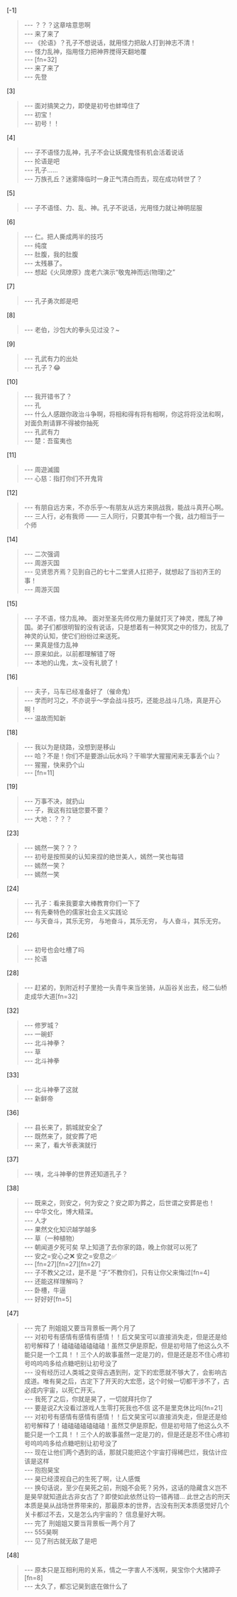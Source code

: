 
[-1] 
>--- ？？？这章啥意思啊<br>
>--- 来了来了<br>
>--- 《抡语》？孔子不想说话，就用怪力把敌人打到神志不清！<br>
>--- 怪力乱神，指用怪力把神界搅得天翻地覆<br>
>--- [fn=32]<br>
>--- 来了来了<br>
>--- 先登<br>

[3] 
>--- 面对搞笑之力，即使是初号也蚌埠住了<br>
>--- 初宝！<br>
>--- 初号！！<br>

[4] 
>--- 子不语怪力乱神，孔子不会让妖魔鬼怪有机会活着说话<br>
>--- 抡语是吧<br>
>--- 孔子……<br>
>--- 万族孔丘？迷雾降临时一身正气清白而去，现在成功转世了？<br>

[5] 
>--- 子不语怪、力、乱、神。孔子不说话，光用怪力就让神明屈服<br>

[6] 
>--- 仁。把人撕成两半的技巧<br>
>--- 纯度<br>
>--- 肚腹，我的肚腹<br>
>--- 太残暴了。<br>
>--- 想起《火凤燎原》庞老六演示“敬鬼神而远(物理)之”<br>

[7] 
>--- 孔子勇次郎是吧<br>

[8] 
>--- 老伯，沙包大的拳头见过没？~<br>

[9] 
>--- 孔武有力的出处<br>
>--- 孔子？😂<br>

[10] 
>--- 我开错书了？<br>
>--- 孔<br>
>--- 什么人感跟你政治斗争啊，将相和得有将有相啊，你这将将没法和啊，对面负荆请罪不得被你抽死<br>
>--- 孔武有力<br>
>--- 楚：吾蛮夷也<br>

[11] 
>--- 周遊滅國<br>
>--- 心慈：指打你们不开鬼背<br>

[12] 
>--- 有朋自远方来，不亦乐乎～有朋友从远方来挑战我，能战斗真开心啊。<br>
>--- 三人行，必有我师 —— 三人同行，只要其中有一个我，战力相当于一个师<br>

[14] 
>--- 二次强调<br>
>--- 周游灭国<br>
>--- 见贤思齐焉？见到自己的七十二堂贤人扛把子，就想起了当初齐王的事！<br>
>--- 周游灭国<br>

[15] 
>--- 子不语，怪力乱神。
面对至圣先师仅用力量就打灭了神灵，搅乱了神国。弟子们都很明智的没有说话，只是想着有一种冥冥之中的怪力，扰乱了神灵的认知，使它们纷纷过来送死。<br>
>--- 果真是怪力乱神<br>
>--- 原来如此，以前都理解错了呀<br>
>--- 本地的山鬼，太~没有礼貌了！<br>

[16] 
>--- 夫子，马车已经准备好了（催命鬼）<br>
>--- 学而时习之，不亦说乎～学会战斗技巧，还能总战斗几场，真是开心啊！<br>
>--- 温故而知新<br>

[18] 
>--- 我以为是绕路，没想到是移山<br>
>--- 哈？不是！你们不是要游山玩水吗？干嘛学大猩猩闲来无事丢个山？<br>
>--- 猩猩，快来扔个山<br>
>--- [fn=11]<br>

[19] 
>--- 万事不决，就扔山<br>
>--- 子，我这有拉链您要不要？<br>
>--- 大地：？？？<br>

[23] 
>--- 嫣然一笑？？？<br>
>--- 初号是按照昊的认知来捏的绝世美人，嫣然一笑也每错<br>
>--- 嫣然一笑？<br>
>--- 嫣然一笑<br>

[24] 
>--- 孔子：看来我要拿大棒教育你们一下了<br>
>--- 有先秦特色的儒家社会主义实践论<br>
>--- 与天奋斗，其乐无穷，
与地奋斗，其乐无穷，
与人奋斗，其乐无穷。<br>

[26] 
>--- 初号也会吐槽了吗<br>
>--- 抡语<br>

[28] 
>--- 赶紧的，到附近村子里抢一头青牛来当坐骑，从函谷关出去，经二仙桥走成华大道[fn=32]<br>

[32] 
>--- 修罗城？<br>
>--- 一碗虾<br>
>--- 北斗神拳？<br>
>--- 草<br>
>--- 北斗神拳<br>

[33] 
>--- 北斗神拳了这就<br>
>--- 新鲜帝<br>

[36] 
>--- 县长来了，鹅城就安全了<br>
>--- 既然来了，就安葬了吧<br>
>--- 来了，看大爷表演就行<br>

[37] 
>--- 咦，北斗神拳的世界还知道孔子？<br>

[38] 
>--- 既来之，则安之，何为安之？安之即为葬之，后世谓之安葬是也！<br>
>--- 中华文化，博大精深。<br>
>--- 人才<br>
>--- 果然文化知识越学越多<br>
>--- 草（一种植物）<br>
>--- 朝闻道夕死可矣
早上知道了去你家的路，晚上你就可以死了<br>
>--- 安之=安心之❌
安之=安息之✅<br>
>--- [fn=27][fn=27][fn=27]<br>
>--- 子不教父之过，是不是 “子”不教你们，只有让你父来悔过[fn=4]<br>
>--- 还能这样理解吗？<br>
>--- 卧槽，牛逼<br>
>--- 好好好[fn=5]<br>

[47] 
>--- 完了 刑姐姐又要当背景板一两个月了<br>
>--- 对初号有感情有感情有感情！！后文昊宝可以直接消失走，但是还是给初号解释了！磕磕磕磕磕磕磕！虽然艾伊是原配，但是初号陪了他这么久不能只是一个工具！！三个人的故事虽然一定是刀的，但是还是忍不住心疼初号呜呜呜多给点糖吧别让初号没了<br>
>--- 没有经历过人类城之变得古遇到刑，定下的宏愿就不够大了，会影响古成道。唯有昊之后，古定下了开天的大宏愿，这个时候一切都干涉不了，古必成内宇宙，以死亡开天。<br>
>--- 我死了之后，你就是昊了，一切就拜托你了<br>
>--- 要是说Z大没看过游戏人生零打死我也不信 这不是里克休比吗[fn=21]<br>
>--- 对初号有感情有感情有感情！！后文昊宝可以直接消失走，但是还是给初号解释了！磕磕磕磕磕磕磕！虽然艾伊是原配，但是初号陪了他这么久不能只是一个工具！！三个人的故事虽然一定是刀的，但是还是忍不住心疼初号呜呜呜多给点糖吧别让初号没了<br>
>--- 现在让他们两个遇到的话，那就只能把这个宇宙打得稀巴烂，我估计应该是这样<br>
>--- 抱抱昊宝<br>
>--- 昊已经漠视自己的生死了啊，让人感慨<br>
>--- 换句话说，至少在昊死之前，刑姐不会死？另外，这话的隐藏含义岂不是昊早就知道此古非女古了？即使如此依然让钧一错再错...
此世之古的刑天本质是昊从战场世界带来的，那最原本的世界，古没有刑天本质感觉好几个关卡都过不去，又是怎么内宇宙的？
信息量好大啊。<br>
>--- 完了 刑姐姐又要当背景板一两个月了<br>
>--- 555昊啊<br>
>--- 见了刑古就无敌了是吧<br>

[48] 
>--- 原本只是互相利用的关系，情之一字害人不浅啊，昊宝你个大猪蹄子[fn=8]<br>
>--- 太久了，都忘记昊到底在做什么了<br>
